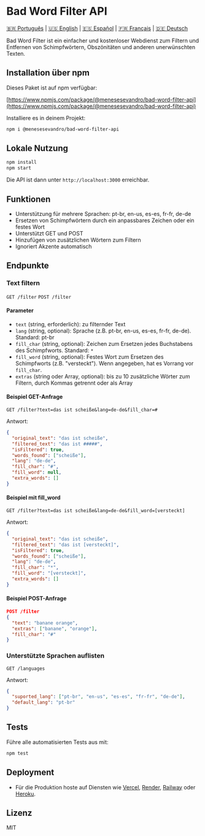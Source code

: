 # Bad Word Filter API

[🇧🇷 Português](README.md) | [🇺🇸 English](README.en.md) | [🇪🇸 Español](README.es.md) | [🇫🇷 Français](README.fr.md) | [🇩🇪 Deutsch](README.de.md)

Bad Word Filter ist ein einfacher und kostenloser Webdienst zum Filtern und Entfernen von Schimpfwörtern, Obszönitäten und anderen unerwünschten Texten.

## Installation über npm

Dieses Paket ist auf npm verfügbar:

[https://www.npmjs.com/package/@menesesevandro/bad-word-filter-api](https://www.npmjs.com/package/@menesesevandro/bad-word-filter-api)

Installiere es in deinem Projekt:
```bash
npm i @menesesevandro/bad-word-filter-api
```

## Lokale Nutzung

```bash
npm install
npm start
```
Die API ist dann unter `http://localhost:3000` erreichbar.

## Funktionen
- Unterstützung für mehrere Sprachen: pt-br, en-us, es-es, fr-fr, de-de
- Ersetzen von Schimpfwörtern durch ein anpassbares Zeichen oder ein festes Wort
- Unterstützt GET und POST
- Hinzufügen von zusätzlichen Wörtern zum Filtern
- Ignoriert Akzente automatisch

## Endpunkte

### Text filtern
`GET /filter`
`POST /filter`

#### Parameter
- `text` (string, erforderlich): zu filternder Text
- `lang` (string, optional): Sprache (z.B. pt-br, en-us, es-es, fr-fr, de-de). Standard: pt-br
- `fill_char` (string, optional): Zeichen zum Ersetzen jedes Buchstabens des Schimpfworts. Standard: `*`
- `fill_word` (string, optional): Festes Wort zum Ersetzen des Schimpfworts (z.B. "versteckt"). Wenn angegeben, hat es Vorrang vor `fill_char`.
- `extras` (string oder Array, optional): bis zu 10 zusätzliche Wörter zum Filtern, durch Kommas getrennt oder als Array

#### Beispiel GET-Anfrage
```
GET /filter?text=das ist scheiße&lang=de-de&fill_char=#
```
Antwort:
```json
{
  "original_text": "das ist scheiße",
  "filtered_text": "das ist #####",
  "isFiltered": true,
  "words_found": ["scheiße"],
  "lang": "de-de",
  "fill_char": "#",
  "fill_word": null,
  "extra_words": []
}
```

#### Beispiel mit fill_word
```
GET /filter?text=das ist scheiße&lang=de-de&fill_word=[versteckt]
```
Antwort:
```json
{
  "original_text": "das ist scheiße",
  "filtered_text": "das ist [versteckt]",
  "isFiltered": true,
  "words_found": ["scheiße"],
  "lang": "de-de",
  "fill_char": "*",
  "fill_word": "[versteckt]",
  "extra_words": []
}
```

#### Beispiel POST-Anfrage
```json
POST /filter
{
  "text": "banane orange",
  "extras": ["banane", "orange"],
  "fill_char": "#"
}
```

### Unterstützte Sprachen auflisten
`GET /languages`

Antwort:
```json
{
  "suported_lang": ["pt-br", "en-us", "es-es", "fr-fr", "de-de"],
  "default_lang": "pt-br"
}
```

## Tests
Führe alle automatisierten Tests aus mit:
```bash
npm test
```

## Deployment
- Für die Produktion hoste auf Diensten wie [Vercel](https://vercel.com/), [Render](https://render.com/), [Railway](https://railway.app/) oder [Heroku](https://heroku.com/).

## Lizenz
MIT
